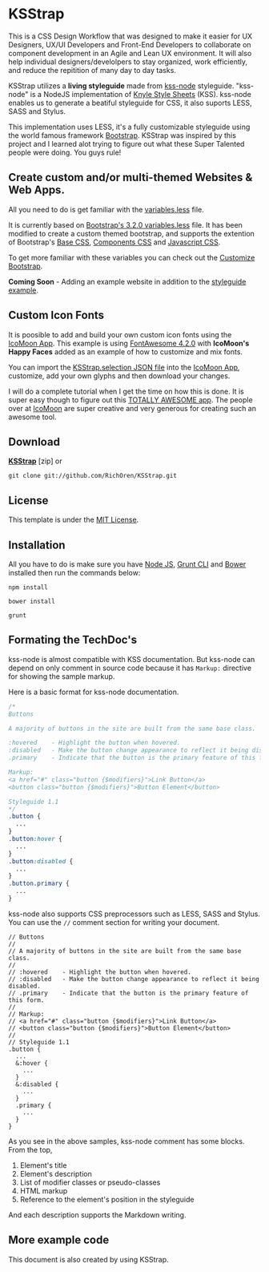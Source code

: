 KSStrap
=================

This is a CSS Design Workflow that was designed to make it easier for UX Designers, UX/UI Developers and Front-End Developers to collaborate on component development in an Agile and Lean UX environment. It will also help individual designers/develolpers to stay organized, work efficiently, and reduce the repitition of many day to day tasks.

KSStrap utilizes a **living styleguide** made from [kss-node](https://github.com/hughsk/kss-node) styleguide.
"kss-node" is a NodeJS implementation of [Knyle Style Sheets](https://github.com/kneath/kss) (KSS).
kss-node enables us to generate a beatiful styleguide for CSS, it also suports LESS, SASS and Stylus. 

This implementation uses LESS, it's a fully customizable styleguide using the world famous framework [Bootstrap](http://getbootstrap.com/). KSStrap was inspired by this project and I learned alot trying to figure out what these Super Talented people were doing. You guys rule!

Create custom and/or multi-themed Websites & Web Apps.
--------
All you need to do is get familiar with the [variables.less](https://github.com/RichOren/KSStrap/blob/master/content/less/variables.less) file. 

It is currently based on [Bootstrap's 3.2.0 variables.less](https://github.com/twbs/bootstrap/blob/master/less/variables.less) file. It has been modified to create a custom themed bootstrap, and supports the extention of Bootstrap's [Base CSS](http://getbootstrap.com/css/), [Components CSS](http://getbootstrap.com/components/) and [Javascript CSS](http://getbootstrap.com/javascript/).

To get more familiar with these variables you can check out the [Customize Bootstrap](http://getbootstrap.com/customize/).

**Coming Soon** - Adding an example website in addition to the [styleguide example](https://github.com/RichOren/KSStrap/tree/master/styleguide).

Custom Icon Fonts
--------
It is poosible to add and build your own custom icon fonts using the [IcoMoon App](https://icomoon.io/app/). This example is using [FontAwesome 4.2.0](http://fortawesome.github.io/Font-Awesome/) with **IcoMoon's Happy Faces** added as an example of how to customize and mix fonts. 

You can import the [KSStrap.selection JSON file](https://github.com/RichOren/KSStrap/blob/master/content/kss/template/public/fonts/KSStrap.selection.json) into the [IcoMoon App](https://icomoon.io/app/), customize, add your own glyphs and then download your changes. 

I will do a complete tutorial when I get the time on how this is done. It is super easy though to figure out this [TOTALLY AWESOME app](https://icomoon.io/app/). The people over at [IcoMoon](https://icomoon.io/) are super creative and very generous for creating such an awesome tool.



Download
--------
**[KSStrap](https://github.com/RichOren/KSStrap/zipball/master.zip)** [zip] or

```
git clone git://github.com/RichOren/KSStrap.git
```


License
-------
This template is under the [MIT License](https://github.com/htanjo/kss-node-template/blob/master/LICENSE).



Installation
------------
All you have to do is make sure you have [Node JS](http://nodejs.org/), [Grunt CLI](http://gruntjs.com/getting-started) and [Bower](http://bower.io/) installed then run the commands below:

```
npm install
```
```
bower install
```

```
grunt
```
Formating the TechDoc's
------
kss-node is almost compatible with KSS documentation.
But kss-node can depend on only comment in source code because it has `Markup:` directive for showing the sample markup.

Here is a basic format for kss-node documentation.

```css
/*
Buttons

A majority of buttons in the site are built from the same base class.

:hovered    - Highlight the button when hovered.
:disabled   - Make the button change appearance to reflect it being disabled.
.primary    - Indicate that the button is the primary feature of this form.

Markup:
<a href="#" class="button {$modifiers}">Link Button</a>
<button class="button {$modifiers}">Button Element</button>

Styleguide 1.1
*/
.button {
  ...
}
.button:hover {
  ...
}
.button:disabled {
  ...
}
.button.primary {
  ...
}
```

kss-node also supports CSS preprocessors such as LESS, SASS and Stylus.
You can use the `//` comment section for writing your document.

```less
// Buttons
//
// A majority of buttons in the site are built from the same base class.
//
// :hovered    - Highlight the button when hovered.
// :disabled   - Make the button change appearance to reflect it being disabled.
// .primary    - Indicate that the button is the primary feature of this form.
//
// Markup:
// <a href="#" class="button {$modifiers}">Link Button</a>
// <button class="button {$modifiers}">Button Element</button>
//
// Styleguide 1.1
.button {
  ...
  &:hover {
    ...
  }
  &:disabled {
    ...
  }
  .primary {
    ...
  }
}
```

As you see in the above samples, kss-node comment has some blocks.
From the top,

1. Element's title
2. Element's description
3. List of modifier classes or pseudo-classes
4. HTML markup
5. Reference to the element's position in the styleguide

And each description supports the Markdown writing.


More example code
-----------------
This document is also created by using KSStrap.
